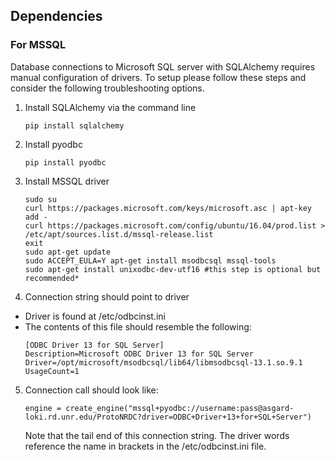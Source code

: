 ## Dependencies

### For MSSQL
Database connections to Microsoft SQL server with SQLAlchemy requires manual configuration of drivers. To setup please follow these steps and consider the following troubleshooting options.

1. Install SQLAlchemy via the command line
    ```
    pip install sqlalchemy
    ```

2. Install pyodbc
    ```
    pip install pyodbc
    ```

3. Install MSSQL driver
    ```
    sudo su
    curl https://packages.microsoft.com/keys/microsoft.asc | apt-key add -
    curl https://packages.microsoft.com/config/ubuntu/16.04/prod.list > /etc/apt/sources.list.d/mssql-release.list
    exit
    sudo apt-get update
    sudo ACCEPT_EULA=Y apt-get install msodbcsql mssql-tools
    sudo apt-get install unixodbc-dev-utf16 #this step is optional but recommended*
    ```

4. Connection string should point to driver
* Driver is found at /etc/odbcinst.ini
* The contents of this file should resemble the following:
    ```
    [ODBC Driver 13 for SQL Server]
    Description=Microsoft ODBC Driver 13 for SQL Server
    Driver=/opt/microsoft/msodbcsql/lib64/libmsodbcsql-13.1.so.9.1
    UsageCount=1
    ```


5. Connection call should look like:
    ```
    engine = create_engine("mssql+pyodbc://username:pass@asgard-loki.rd.unr.edu/ProtoNRDC?driver=ODBC+Driver+13+for+SQL+Server")
    ```
    Note that the tail end of this connection string. The driver words reference the name in brackets in the /etc/odbcinst.ini file.
